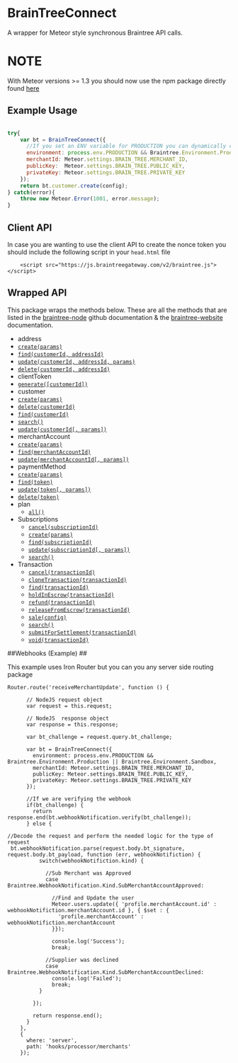 # BrainTreeConnect #

A wrapper for Meteor style synchronous Braintree API calls.

# NOTE #
With Meteor versions >= 1.3 you should now use the npm package directly found [here](https://www.npmjs.com/package/braintree)

## Example Usage ##

```javascript

try{
    var bt = BrainTreeConnect({
      //If you set an ENV variable for PRODUCTION you can dynamically change out sandbox and production
      environment: process.env.PRODUCTION && Braintree.Environment.Production || Braintree.Environment.Sandbox,
      merchantId: Meteor.settings.BRAIN_TREE.MERCHANT_ID,
      publicKey:  Meteor.settings.BRAIN_TREE.PUBLIC_KEY,
      privateKey: Meteor.settings.BRAIN_TREE.PRIVATE_KEY
    });
    return bt.customer.create(config);
} catch(error){
    throw new Meteor.Error(1001, error.message);
}
```

## Client API ##
In case you are wanting to use the client API to create the nonce token you should include the following script in your `head.html` file 
~~~
	<script src="https://js.braintreegateway.com/v2/braintree.js"></script>
~~~

## Wrapped API ##

This package wraps the methods below. These are all the methods that are listed in the [braintree-node](https://github.com/braintree/braintree_node) github documentation & the [braintree-website](https://developers.braintreepayments.com/javascript+node/start/hello-server) documentation.

 * address
  * [`create(params)`](https://developers.braintreepayments.com/javascript+node/reference/request/address/create)
  * [`find(customerId, addressId)`](https://developers.braintreepayments.com/javascript+node/reference/request/address/find)
  * [`update(customerId, addressId, params)`](https://developers.braintreepayments.com/javascript+node/reference/request/address/update)
  * [`delete(customerId, addressId)`](https://developers.braintreepayments.com/javascript+node/reference/request/address/delete)
 * clientToken
  * [`generate([customerId])`](https://developers.braintreepayments.com/javascript+node/reference/request/client-token/generate)
 * customer
  * [`create(params)`](https://developers.braintreepayments.com/javascript+node/reference/request/customer/create)
  * [`delete(customerId)`](https://developers.braintreepayments.com/javascript+node/reference/request/customer/delete)
  * [`find(customerId)`](https://developers.braintreepayments.com/javascript+node/reference/request/customer/find)
  * [`search()`](https://developers.braintreepayments.com/javascript+node/reference/request/customer/search)
  * [`update(customerId[, params])`](https://developers.braintreepayments.com/javascript+node/reference/request/customer/update)
 * merchantAccount
  * [`create(params)`](https://developers.braintreepayments.com/javascript+node/reference/request/merchant-account/create)
  * [`find(merchantAccountId)`](https://developers.braintreepayments.com/javascript+node/reference/request/merchant-account/find)
  * [`update(merchantAccountId[, params])`](https://developers.braintreepayments.com/javascript+node/reference/request/merchant-account/update)
 * paymentMethod
  * [`create(params)`](https://developers.braintreepayments.com/javascript+node/reference/request/payment-method/create)
  * [`find(token)`](https://developers.braintreepayments.com/javascript+node/reference/request/payment-method/find)
  * [`update(token[, params])`](https://developers.braintreepayments.com/javascript+node/reference/request/payment-method/update)
  * [`delete(token)`](https://developers.braintreepayments.com/javascript+node/reference/request/payment-method/delete)
 * plan
	 * [`all()`](https://developers.braintreepayments.com/javascript+node/reference/request/plan/all) 
 * Subscriptions
	 * [`cancel(subscriptionId)`](https://developers.braintreepayments.com/javascript+node/reference/request/subscription/cancel)
	 * [`create(params)`](https://developers.braintreepayments.com/javascript+node/reference/request/subscription/create)
	 * [`find(subscriptionId)`](https://developers.braintreepayments.com/javascript+node/reference/request/subscription/find)
	 * [`update(subscriptionId[, params])`](https://developers.braintreepayments.com/javascript+node/reference/request/subscription/update)
	 * [`search()`](https://developers.braintreepayments.com/javascript+node/reference/request/subscription/search)
 * Transaction
	 * [`cancel(transactionId)`](https://developers.braintreepayments.com/javascript+node/reference/request/transaction/cancel-release)
	 * [`cloneTransaction(transactionId)`](https://developers.braintreepayments.com/javascript+node/reference/request/transaction/clone-transaction)
	 * [`find(transactionId)`](https://developers.braintreepayments.com/javascript+node/reference/request/transaction/find)
	 * [`holdInEscrow(transactionId)`](https://developers.braintreepayments.com/javascript+node/reference/request/transaction/hold-in-escrow)
	 * [`refund(transactionId)`](https://developers.braintreepayments.com/javascript+node/reference/request/transaction/refund)
	 * [`releaseFromEscrow(transactionId)`](https://developers.braintreepayments.com/javascript+node/reference/request/transaction/release-from-escrow)
	 * [`sale(config)`](https://developers.braintreepayments.com/javascript+node/reference/request/transaction/sale)
	 * [`search()`](https://developers.braintreepayments.com/javascript+node/reference/request/transaction/search)
	 * [`submitForSettlement(transactionId)`](https://developers.braintreepayments.com/javascript+node/reference/request/transaction/submit-for-settlement)
	 * [`void(transactionId)`](https://developers.braintreepayments.com/javascript+node/reference/request/transaction/void)

##Webhooks (Example) ##

This example uses Iron Router but you can you any server side routing package

    Router.route('receiveMerchantUpdate', function () {
    
          // NodeJS request object
          var request = this.request;
    
          // NodeJS  response object
          var response = this.response;
    
          var bt_challenge = request.query.bt_challenge;
    
          var bt = BrainTreeConnect({
            environment: process.env.PRODUCTION && Braintree.Environment.Production || Braintree.Environment.Sandbox,
            merchantId: Meteor.settings.BRAIN_TREE.MERCHANT_ID,
            publicKey: Meteor.settings.BRAIN_TREE.PUBLIC_KEY,
            privateKey: Meteor.settings.BRAIN_TREE.PRIVATE_KEY
          });
  
          //If we are verifying the webhook
          if(bt_challenge) {
            return response.end(bt.webhookNotification.verify(bt_challenge));
          } else {
          
    //Decode the request and perform the needed logic for the type of request
     bt.webhookNotification.parse(request.body.bt_signature, request.body.bt_payload, function (err, webhookNotifiction) {
              switch(webhookNotifiction.kind) {
    
                //Sub Merchant was Approved
                case Braintree.WebhookNotification.Kind.SubMerchantAccountApproved:
    
                  //Find and Update the user
                  Meteor.users.update({ 'profile.merchantAccount.id' :  webhookNotifiction.merchantAccount.id }, { $set : {
                    'profile.merchantAccount' : webhookNotifiction.merchantAccount
                  }});
    
                  console.log('Success');
                  break;
    
                //Supplier was declined
                case Braintree.WebhookNotification.Kind.SubMerchantAccountDeclined:
                  console.log('Failed');
                  break;
              }
    
            });
    
            return response.end();
          }
        },
        {
          where: 'server',
          path: 'hooks/processor/merchants'
        });
